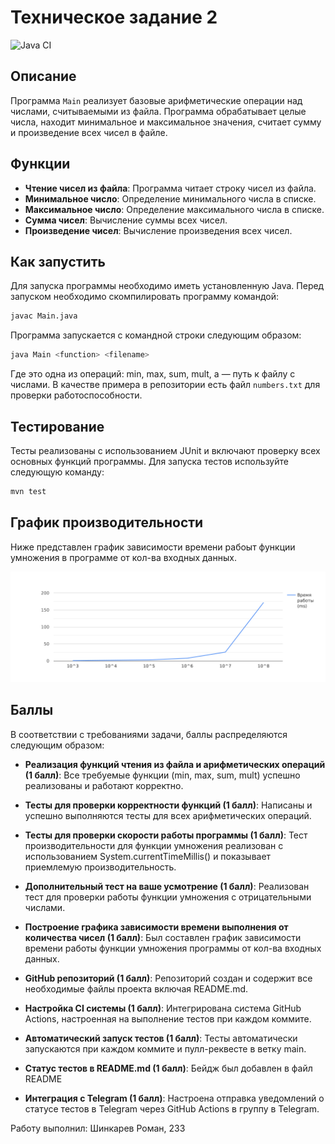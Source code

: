 # Техническое задание 2

![Java CI](https://github.com/RomaShinkarev/programming_technology_2/actions/workflows/java_ci.yml/badge.svg)

## Описание
Программа `Main` реализует базовые арифметические операции над числами, считываемыми из файла. Программа обрабатывает целые числа, находит минимальное и максимальное значения, считает сумму и произведение всех чисел в файле.

## Функции
- **Чтение чисел из файла**: Программа читает строку чисел из файла.
- **Минимальное число**: Определение минимального числа в списке.
- **Максимальное число**: Определение максимального числа в списке.
- **Сумма чисел**: Вычисление суммы всех чисел.
- **Произведение чисел**: Вычисление произведения всех чисел.

## Как запустить
Для запуска программы необходимо иметь установленную Java. Перед запуском необходимо скомпилировать программу командой:

```bash
javac Main.java
```

Программа запускается с командной строки следующим образом:

```bash
java Main <function> <filename>
```

Где <function> это одна из операций: min, max, sum, mult, а <filename> — путь к файлу с числами. В качестве примера в репозитории есть файл `numbers.txt` для проверки работоспособности.

## Тестирование
Тесты реализованы с использованием JUnit и включают проверку всех основных функций программы. Для запуска тестов используйте следующую команду:

```bash
mvn test
```

## График производительности

Ниже представлен график зависимости времени рабоыт функции умножения в программе от кол-ва входных данных.

![alt text](https://github.com/RomaShinkarev/programming_technology_2/blob/main/speed_test.png)

## Баллы
В соответствии с требованиями задачи, баллы распределяются следующим образом:

- **Реализация функций чтения из файла и арифметических операций (1 балл)**: Все требуемые функции (min, max, sum, mult) успешно реализованы и работают корректно.
- **Тесты для проверки корректности функций (1 балл)**: Написаны и успешно выполняются тесты для всех арифметических операций.
- **Тесты для проверки скорости работы программы (1 балл)**: Тест производительности для функции умножения реализован с использованием System.currentTimeMillis() и показывает приемлемую производительность.
- **Дополнительный тест на ваше усмотрение (1 балл)**: Реализован тест для проверки работы функции умножения с отрицательными числами.
- **Построение графика зависимости времени выполнения от количества чисел (1 балл)**: Был составлен график зависимости времени работы функции умножения программы от кол-ва входных данных.

- **GitHub репозиторий (1 балл)**: Репозиторий создан и содержит все необходимые файлы проекта включая README.md.
- **Настройка CI системы (1 балл)**: Интегрирована система GitHub Actions, настроенная на выполнение тестов при каждом коммите.
- **Автоматический запуск тестов (1 балл)**: Тесты автоматически запускаются при каждом коммите и пулл-реквесте в ветку main.
- **Статус тестов в README.md (1 балл)**: Бейдж был добавлен в файл README
- **Интеграция с Telegram (1 балл)**: Настроена отправка уведомлений о статусе тестов в Telegram через GitHub Actions в группу в Telegram.

Работу выполнил: Шинкарев Роман, 233

